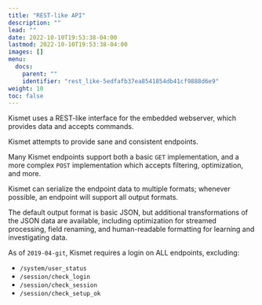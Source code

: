 ```yaml
---
title: "REST-like API"
description: ""
lead: ""
date: 2022-10-10T19:53:38-04:00
lastmod: 2022-10-10T19:53:38-04:00
images: []
menu:
  docs:
    parent: ""
    identifier: "rest_like-5edfafb37ea8541854db41cf9888d6e9"
weight: 10
toc: false
---
```


Kismet uses a REST-like interface for the embedded webserver, which provides data and accepts commands.

Kismet attempts to provide sane and consistent endpoints.

Many Kismet endpoints support both a basic `GET` implementation, and a more complex `POST` implementation which accepts filtering, optimization, and more.

Kismet can serialize the endpoint data to multiple formats; whenever possible, an endpoint will support all output formats.

The default output format is basic JSON, but additional transformations of the JSON data are available, including optimization for streamed processing, field renaming, and human-readable formatting for learning and investigating data.

As of `2019-04-git`, Kismet requires a login on ALL endpoints, excluding:

* `/system/user_status`
* `/session/check_login`
* `/session/check_session`
* `/session/check_setup_ok`
